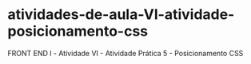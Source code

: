 # atividades-de-aula-VI-atividade-posicionamento-css
FRONT END l - Atividade VI - Atividade Prática 5 - Posicionamento CSS
